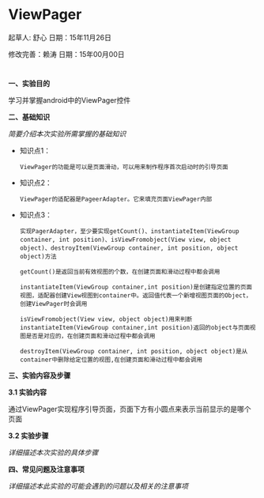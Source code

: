 # ViewPager

起草人: 舒心   日期：15年11月26日

修改完善：赖涛   日期：15年00月00日

# 

**一、实验目的**

学习并掌握android中的ViewPager控件

**二、基础知识**

*简要介绍本次实验所需掌握的基础知识*
   
* 知识点1：

      ViewPager的功能是可以是页面滑动，可以用来制作程序首次启动时的引导页面

* 知识点2：

      ViewPager的适配器是PageerAdapter。它来填充页面ViewPager内部


* 知识点3：

      实现PagerAdapter，至少要实现getCount()、instantiateItem(ViewGroup container, int position)、isViewFromobject(View view, object object)、destroyItem(ViewGroup container, int position, object object)方法
      
      getCount()是返回当前有效视图的个数，在创建页面和滑动过程中都会调用
      
      instantiateItem(ViewGroup container,int position)是创建指定位置的页面视图，适配器创建View视图到container中。返回值代表一个新增视图页面的Object，创建ViewPager时会调用
      
      isViewFromobject(View view, object object)用来判断instantiateItem(ViewGroup container,int position)返回的object与页面视图是否是对应的，在创建页面和滑动过程中都会调用
      
      destroyItem(ViewGroup container, int position, object object)是从container中删除给定位置的视图,在创建页面和滑动过程中都会调用



   

**三、实验内容及步骤**

**3.1 实验内容**
 
 通过ViewPager实现程序引导页面，页面下方有小圆点来表示当前显示的是哪个页面

**3.2 实验步骤**

*详细描述本次实验的具体步骤*


**四、常见问题及注意事项**

*详细描述本此实验的可能会遇到的问题以及相关的注意事项*


